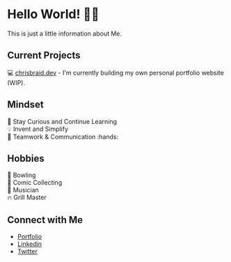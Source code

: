 # Hello World! 👋🏻
This is just a little information about Me.

## Current Projects <br/>
💻 [chrisbraid.dev](https://www.chrisbraid.dev) - I'm currently building my own personal portfolio website (WIP).

## Mindset
🧠 Stay Curious and Continue Learning <br/>
💡 Invent and Simplify <br/>
🤝 Teamwork & Communication :hands:

## Hobbies
🎳 Bowling <br/>
🦸 Comic Collecting </br>
🎸 Musician </br>
🔥 Grill Master

## Connect with Me
- [Portfolio](https://www.chrisbraid.dev/) <br/>
- [Linkedin](https://www.linkedin.com/in/chrisbraid1/) <br/>
- [Twitter](https://twitter.com/burningxbeard) <br/>

